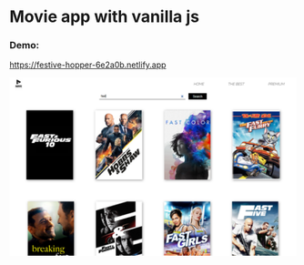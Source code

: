 # Movie app with vanilla js

### Demo:
https://festive-hopper-6e2a0b.netlify.app

![instagram_clone](coverHome.png)
